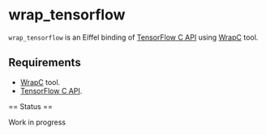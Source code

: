 # wrap_tensorflow
`wrap_tensorflow` is an Eiffel binding of [TensorFlow C API](https://www.tensorflow.org/install/lang_c) 
using [WrapC](https://github.com/eiffel-wrap-c/WrapC) tool.

## Requirements 


*  [WrapC](https://github.com/eiffel-wrap-c/WrapC) tool.
*  [TensorFlow C API](https://www.tensorflow.org/install/lang_c).

== Status ==

Work in progress


